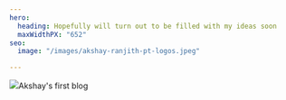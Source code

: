 ```yaml
---
hero:
  heading: Hopefully will turn out to be filled with my ideas soon
  maxWidthPX: "652"
seo:
  image: "/images/akshay-ranjith-pt-logos.jpeg"

---
```

![](/images/akshay-ranjith-pt-logos.jpeg)Akshay's first blog